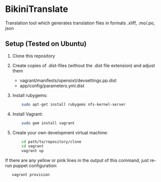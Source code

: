# BikiniTranslate

Translation tool which generates translation files in formats .xliff, .mo/.po, json

## Setup (Tested on Ubuntu)

1.  Clone this repository

2.  Create copies of .dist-files (without the .dist file extension) and adjust them
    - vagrant/manifests/opensixt/devsettings.pp.dist
    - app/config/parameters.yml.dist

2.  Install rubygems:
    ```bash
        sudo apt-get install rubygems nfs-kernel-server
    ```

3.  Install Vagrant:
    ```bash
        sudo gem install vagrant
    ```

4.  Create your own development virtual machine:
    ```bash
        cd path/to/repository/clone
        cd vagrant
        vagrant up
    ```

If there are any yellow or pink lines in the output of this command, just re-run puppet configuration:
```bash
   vagrant provision
```
